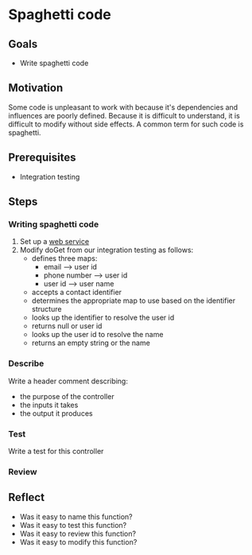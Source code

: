 # Spaghetti code

## Goals

* Write spaghetti code

## Motivation

Some code is unpleasant to work with because it's dependencies and influences are poorly defined. Because it is difficult to understand, it is difficult to modify without side effects. A common term for such code is spaghetti.

## Prerequisites

* Integration testing

## Steps

### Writing spaghetti code

1. Set up a [web service](../exercises/service.md)
2. Modify doGet from our integration testing as follows:
    * defines three maps:
    	* email --> user id
    	* phone number --> user id
    	* user id --> user name
    * accepts a contact identifier
    * determines the appropriate map to use based on the identifier structure
    * looks up the identifier to resolve the user id
    * returns null or user id
    * looks up the user id to resolve the name
    * returns an empty string or the name

### Describe

Write a header comment describing:
* the purpose of the controller
* the inputs it takes
* the output it produces

### Test

Write a test for this controller

### Review

## Reflect

* Was it easy to name this function?
* Was it easy to test this function?
* Was it easy to review this function?
* Was it easy to modify this function?
